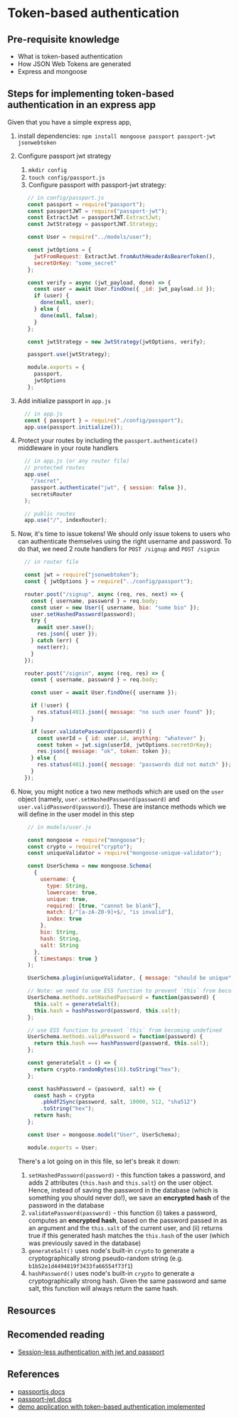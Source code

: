 # Token-based authentication

## Pre-requisite knowledge

- What is token-based authentication
- How JSON Web Tokens are generated
- Express and mongoose

## Steps for implementing token-based authentication in an express app

Given that you have a simple express app,

1. install dependencies: `npm install mongoose passport passport-jwt jsonwebtoken`
2. Configure passport jwt strategy

   1. `mkdir config`
   2. `touch config/passport.js` 
   3. Configure passport with passport-jwt strategy:

   ```javascript
      // in config/passport.js
      const passport = require("passport");
      const passportJWT = require("passport-jwt");
      const ExtractJwt = passportJWT.ExtractJwt;
      const JwtStrategy = passportJWT.Strategy;

      const User = require("../models/user");

      const jwtOptions = {
        jwtFromRequest: ExtractJwt.fromAuthHeaderAsBearerToken(),
        secretOrKey: "some_secret"
      };

      const verify = async (jwt_payload, done) => {
        const user = await User.findOne({ _id: jwt_payload.id });
        if (user) {
          done(null, user);
        } else {
          done(null, false);
        }
      };

      const jwtStrategy = new JwtStrategy(jwtOptions, verify);

      passport.use(jwtStrategy);

      module.exports = {
        passport,
        jwtOptions
      };
      ```

3. Add initialize passport in `app.js`
    ```javascript
      // in app.js
      const { passport } = require("./config/passport");
      app.use(passport.initialize());
    ```
4. Protect your routes by including the `passport.authenticate()` middleware in your route handlers

    ```javascript
      // in app.js (or any router file)
      // protected routes
      app.use(
        "/secret",
        passport.authenticate("jwt", { session: false }),
        secretsRouter
      );

      // public routes
      app.use("/", indexRouter);
    ```

5. Now, it's time to issue tokens! We should only issue tokens to users who can authenticate themselves using the right username and password. To do that, we need 2 route handlers for `POST /signup` and `POST /signin`

    ```javascript
      // in router file

      const jwt = require("jsonwebtoken");
      const { jwtOptions } = require("../config/passport");

      router.post("/signup", async (req, res, next) => {
        const { username, password } = req.body;
        const user = new User({ username, bio: "some bio" });
        user.setHashedPassword(password);
        try {
          await user.save();
          res.json({ user });
        } catch (err) {
          next(err);
        }
      });

      router.post("/signin", async (req, res) => {
        const { username, password } = req.body;

        const user = await User.findOne({ username });

        if (!user) {
          res.status(401).json({ message: "no such user found" });
        }

        if (user.validatePassword(password)) {
          const userId = { id: user.id, anything: "whatever" };
          const token = jwt.sign(userId, jwtOptions.secretOrKey);
          res.json({ message: "ok", token: token });
        } else {
          res.status(401).json({ message: "passwords did not match" });
        }
      });
    ```

6. Now, you might notice a two new methods which are used on the `user` object \(namely, `user.setHashedPassword(password)` and `user.validPassword(password)`\). These are instance methods which we will define in the user model in this step

   ```javascript
      // in models/user.js

      const mongoose = require("mongoose");
      const crypto = require("crypto");
      const uniqueValidator = require("mongoose-unique-validator");

      const UserSchema = new mongoose.Schema(
        {
          username: {
            type: String,
            lowercase: true,
            unique: true,
            required: [true, "cannot be blank"],
            match: [/^[a-zA-Z0-9]+$/, "is invalid"],
            index: true
          },
          bio: String,
          hash: String,
          salt: String
        },
        { timestamps: true }
      );

      UserSchema.plugin(uniqueValidator, { message: "should be unique" });

      // Note: we need to use ES5 function to prevent `this` from becoming undefined
      UserSchema.methods.setHashedPassword = function(password) {
        this.salt = generateSalt();
        this.hash = hashPassword(password, this.salt);
      };

      // use ES5 function to prevent `this` from becoming undefined
      UserSchema.methods.validPassword = function(password) {
        return this.hash === hashPassword(password, this.salt);
      };

      const generateSalt = () => {
        return crypto.randomBytes(16).toString("hex");
      };

      const hashPassword = (password, salt) => {
        const hash = crypto
          .pbkdf2Sync(password, salt, 10000, 512, "sha512")
          .toString("hex");
        return hash;
      };

      const User = mongoose.model("User", UserSchema);

      module.exports = User;
    ```

   There's a lot going on in this file, so let's break it down:
      1. `setHashedPassword(password)` - this function takes a password, and adds 2 attributes \(`this.hash` and `this.salt`\) on the user object. Hence, instead of saving the password in the database \(which is something you should never do!\), we save an **encrypted hash** of the password in the database
      2. `validatePassword(password)` - this function \(i\) takes a password, computes an **encrypted hash**, based on the password passed in as an argument and the `this.salt` of the current user, and \(ii\) returns true if this generated hash matches the `this.hash` of the user \(which was previously saved in the database\)
      3. `generateSalt()` uses node's built-in `crypto` to generate a cryptographically strong pseudo-random string \(e.g. `b1b52e1d4494819f3433fa66554f73f1`\)
      4. `hashPassword()` uses node's built-in `crypto` to generate a cryptographically strong hash. Given the same password and same salt, this function will always return the same hash.

## Resources

## Recomended reading

- [Session-less authentication with jwt and passport](https://blog.usejournal.com/sessionless-authentication-withe-jwts-with-node-express-passport-js-69b059e4b22c)

## References

- [passportjs docs](http://www.passportjs.org/)
- [passport-jwt docs](https://github.com/themikenicholson/passport-jwt)
- [demo application with token-based authentication implemented](https://github.com/thoughtworks-jumpstart/express-auth-demo)

